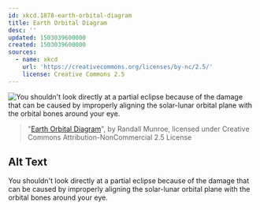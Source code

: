 ```yaml
---
id: xkcd.1878-earth-orbital-diagram
title: Earth Orbital Diagram
desc: ''
updated: 1503039600000
created: 1503039600000
sources:
  - name: xkcd
    url: 'https://creativecommons.org/licenses/by-nc/2.5/'
    license: Creative Commons 2.5
---
```

![You shouldn't look directly at a partial eclipse because of the damage that can be caused by improperly aligning the solar-lunar orbital plane with the orbital bones around your eye.](https://imgs.xkcd.com/comics/earth_orbital_diagram.png)
> "[Earth Orbital Diagram](https://xkcd.com/1878/)", by Randall Munroe, licensed under Creative Commons Attribution-NonCommercial 2.5 License

## Alt Text
You shouldn't look directly at a partial eclipse because of the damage that can be caused by improperly aligning the solar-lunar orbital plane with the orbital bones around your eye.
